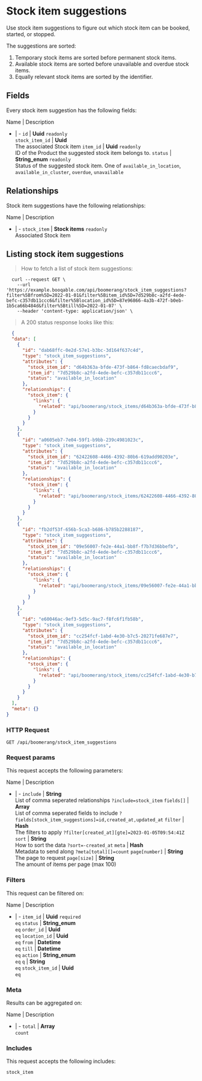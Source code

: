 # Stock item suggestions

Use stock item suggestions to figure out which stock item can be booked,
started, or stopped.

The suggestions are sorted:
  1. Temporary stock items are sorted before permanent stock items.
  2. Available stock items are sorted before unavailable and overdue stock items.
  3. Equally relevant stock items are sorted by the identifier.

## Fields
Every stock item suggestion has the following fields:

Name | Description
- | -
`id` | **Uuid** `readonly`<br>
`stock_item_id` | **Uuid** <br>The associated Stock item
`item_id` | **Uuid** `readonly`<br>ID of the Product the suggested stock item belongs to.
`status` | **String_enum** `readonly`<br>Status of the suggested stock item. One of `available_in_location`, `available_in_cluster`, `overdue`, `unavailable` 


## Relationships
Stock item suggestions have the following relationships:

Name | Description
- | -
`stock_item` | **Stock items** `readonly`<br>Associated Stock item


## Listing stock item suggestions



> How to fetch a list of stock item suggestions:

```shell
  curl --request GET \
    --url 'https://example.booqable.com/api/boomerang/stock_item_suggestions?filter%5Bfrom%5D=2022-01-01&filter%5Bitem_id%5D=7d529b8c-a2fd-4ede-befc-c357db11ccc6&filter%5Blocation_id%5D=87e96866-4a3b-472f-b0eb-1b5ca66b484d&filter%5Btill%5D=2022-01-07' \
    --header 'content-type: application/json' \
```

> A 200 status response looks like this:

```json
  {
  "data": [
    {
      "id": "dab68ffc-0e2d-57e1-b3bc-3d164f637c4d",
      "type": "stock_item_suggestions",
      "attributes": {
        "stock_item_id": "d64b363a-bfde-473f-b864-fd8caecbdaf9",
        "item_id": "7d529b8c-a2fd-4ede-befc-c357db11ccc6",
        "status": "available_in_location"
      },
      "relationships": {
        "stock_item": {
          "links": {
            "related": "api/boomerang/stock_items/d64b363a-bfde-473f-b864-fd8caecbdaf9"
          }
        }
      }
    },
    {
      "id": "a0605eb7-7e04-59f1-b9bb-239c4981023c",
      "type": "stock_item_suggestions",
      "attributes": {
        "stock_item_id": "62422608-4466-4392-80b6-619add90203e",
        "item_id": "7d529b8c-a2fd-4ede-befc-c357db11ccc6",
        "status": "available_in_location"
      },
      "relationships": {
        "stock_item": {
          "links": {
            "related": "api/boomerang/stock_items/62422608-4466-4392-80b6-619add90203e"
          }
        }
      }
    },
    {
      "id": "fb2df53f-656b-5ca3-b686-b785b2288187",
      "type": "stock_item_suggestions",
      "attributes": {
        "stock_item_id": "09e56007-fe2e-44a1-bb8f-f7b7d36bbefb",
        "item_id": "7d529b8c-a2fd-4ede-befc-c357db11ccc6",
        "status": "available_in_location"
      },
      "relationships": {
        "stock_item": {
          "links": {
            "related": "api/boomerang/stock_items/09e56007-fe2e-44a1-bb8f-f7b7d36bbefb"
          }
        }
      }
    },
    {
      "id": "e60046ac-9ef3-5d5c-9ac7-f8fc6f1fb58b",
      "type": "stock_item_suggestions",
      "attributes": {
        "stock_item_id": "cc254fcf-1abd-4e30-b7c5-20271fe687e7",
        "item_id": "7d529b8c-a2fd-4ede-befc-c357db11ccc6",
        "status": "available_in_location"
      },
      "relationships": {
        "stock_item": {
          "links": {
            "related": "api/boomerang/stock_items/cc254fcf-1abd-4e30-b7c5-20271fe687e7"
          }
        }
      }
    }
  ],
  "meta": {}
}
```

### HTTP Request

`GET /api/boomerang/stock_item_suggestions`

### Request params

This request accepts the following parameters:

Name | Description
- | -
`include` | **String** <br>List of comma seperated relationships `?include=stock_item`
`fields[]` | **Array** <br>List of comma seperated fields to include `?fields[stock_item_suggestions]=id,created_at,updated_at`
`filter` | **Hash** <br>The filters to apply `?filter[created_at][gte]=2023-01-05T09:54:41Z`
`sort` | **String** <br>How to sort the data `?sort=-created_at`
`meta` | **Hash** <br>Metadata to send along `?meta[total][]=count`
`page[number]` | **String** <br>The page to request
`page[size]` | **String** <br>The amount of items per page (max 100)


### Filters

This request can be filtered on:

Name | Description
- | -
`item_id` | **Uuid** `required`<br>`eq`
`status` | **String_enum** <br>`eq`
`order_id` | **Uuid** <br>`eq`
`location_id` | **Uuid** <br>`eq`
`from` | **Datetime** <br>`eq`
`till` | **Datetime** <br>`eq`
`action` | **String_enum** <br>`eq`
`q` | **String** <br>`eq`
`stock_item_id` | **Uuid** <br>`eq`


### Meta

Results can be aggregated on:

Name | Description
- | -
`total` | **Array** <br>`count`


### Includes

This request accepts the following includes:

`stock_item`





